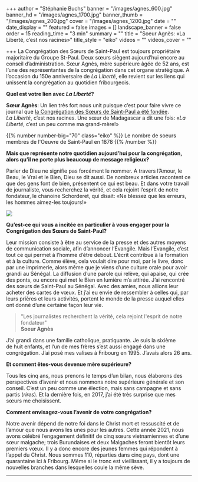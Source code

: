 +++
author = "Stéphanie Buchs"
banner = "/images/agnes_600.jpg"
banner_hd = "/images/agnes_1700.jpg"
banner_thumb = "/images/agnes_200.jpg"
cover = "/images/agnes_1200.jpg"
date = ""
date_display = ""
featured = false
images = []
landscape_banner = false
order = 15
reading_time = "3 min"
summary = ""
title = "Soeur Agnès: «La Liberté,  c’est nos racines»"
title_style = "eiko"
videos = ""
videos_cover = ""

+++
La Congrégation des Sœurs de Saint-Paul est toujours propriétaire majoritaire du Groupe St-Paul. Deux sœurs siègent aujourd’hui encore au conseil d’administration. Sœur Agnès, mère supérieure âgée de 52 ans, est l’une des représentantes de la congrégation dans cet organe stratégique. A l’occasion du 150e anniversaire de _La Liberté_, elle revient sur les liens qui unissent la congrégation au quotidien fribourgeois.

**Quel est votre lien avec _La Liberté_?**

**Sœur Agnès**: Un lien très fort nous unit puisque c’est pour faire vivre ce journal que [la Congrégation des Sœurs de Saint-Paul a été fondée](https://150ans.lalib.ch/article/l-oeuvre-d-une-vie/). _La Liberté_, c’est nos racines. Une sœur de Madagascar a dit une fois: «_La Liberté_, c’est un peu comme ma grand-mère!»

{{% number number-big="70" class="eiko" %}} Le nombre de soeurs membres de l'Oeuvre de Saint-Paul en 1878 {{% /number %}}

**Mais que représente notre quotidien aujourd’hui pour la congrégation, alors qu’il ne porte plus beaucoup de message religieux?**

Parler de Dieu ne signifie pas forcément le nommer. A travers l’Amour, le Beau, le Vrai et le Bien, Dieu se dit aussi. De nombreux articles racontent ce que des gens font de bien, présentent ce qui est beau. Et dans votre travail de journaliste, vous recherchez la vérité, et cela rejoint l’esprit de notre fondateur, le chanoine Schorderet, qui disait: «Ne blessez que les erreurs, les hommes aimez-les toujours!»

![](/images/sr-agathe-pro-fr.jpg)

**Qu’est-ce qui vous a incitée en particulier à vous engager pour la Congrégation des Sœurs de Saint-Paul?**

Leur mission consiste à être au service de la presse et des autres moyens de communication sociale, afin d’annoncer l’Evangile. Mais l’Evangile, c’est tout ce qui permet à l’homme d’être debout. L’écrit contribue à la formation et à la culture. Comme élève, cela voulait dire pour moi, par le livre, donc par une imprimerie, alors même que je viens d’une culture orale pour avoir grandi au Sénégal. La diffusion d’une parole qui relève, qui apaise, qui crée des ponts, ou encore qui met le Bien en lumière m’a attirée. J’ai rencontré des sœurs de Saint-Paul au Sénégal. Avec des amies, nous allions leur acheter des cartes de vœux. Et j’ai eu envie de ressembler à celles qui, par leurs prières et leurs activités, portent le monde de la presse auquel elles ont donné d’une certaine façon leur vie.

> "Les journalistes recherchent la vérité, cela rejoint l'esprit de notre fondateur"  
> **Soeur Agnès**

J’ai grandi dans une famille catholique, pratiquante. Je suis la sixième de huit enfants, et l’un de mes frères s’est aussi engagé dans une congrégation. J’ai posé mes valises à Fribourg en 1995. J’avais alors 26 ans.

**Et comment êtes-vous devenue mère supérieure?**

Tous les cinq ans, nous prenons le temps d’un bilan, nous élaborons des perspectives d’avenir et nous nommons notre supérieure générale et son conseil. C’est un peu comme une élection, mais sans campagne et sans partis (_rires_). Et la dernière fois, en 2017, j’ai été très surprise que mes sœurs me choisissent.

**Comment envisagez-vous l’avenir de votre congrégation?**

Notre avenir dépend de notre foi dans le Christ mort et ressuscité et de l’amour que nous avons les unes pour les autres. Cette année 2021, nous avons célébré l’engagement définitif de cinq sœurs vietnamiennes et d’une sœur malgache; trois Burundaises et deux Malgaches feront bientôt leurs premiers vœux. Il y a donc encore des jeunes femmes qui répondent à l’appel du Christ. Nous sommes 110, réparties dans cinq pays, dont une quarantaine ici à Fribourg. Même si le tronc est vieillissant, il y a toujours de nouvelles branches dans lesquelles coule la même sève.

***